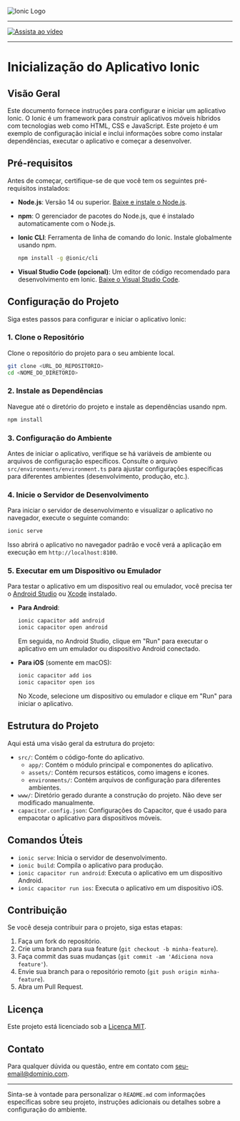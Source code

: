 
![Ionic Logo](img/logo.png)

---

[![Assista ao vídeo](https://img.shields.io/badge/Assista%20ao%20vídeo-YouTube-red?style=for-the-badge&logo=youtube)](https://youtu.be/Ej1I5ugwAGk)


---

# Inicialização do Aplicativo Ionic

## Visão Geral

Este documento fornece instruções para configurar e iniciar um aplicativo Ionic. O Ionic é um framework para construir aplicativos móveis híbridos com tecnologias web como HTML, CSS e JavaScript. Este projeto é um exemplo de configuração inicial e inclui informações sobre como instalar dependências, executar o aplicativo e começar a desenvolver.

## Pré-requisitos

Antes de começar, certifique-se de que você tem os seguintes pré-requisitos instalados:

- **Node.js**: Versão 14 ou superior. [Baixe e instale o Node.js](https://nodejs.org/).
- **npm**: O gerenciador de pacotes do Node.js, que é instalado automaticamente com o Node.js.
- **Ionic CLI**: Ferramenta de linha de comando do Ionic. Instale globalmente usando npm.

  ```bash
  npm install -g @ionic/cli
  ```

- **Visual Studio Code (opcional)**: Um editor de código recomendado para desenvolvimento em Ionic. [Baixe o Visual Studio Code](https://code.visualstudio.com/).

## Configuração do Projeto

Siga estes passos para configurar e iniciar o aplicativo Ionic:

### 1. Clone o Repositório

Clone o repositório do projeto para o seu ambiente local.

```bash
git clone <URL_DO_REPOSITORIO>
cd <NOME_DO_DIRETORIO>
```

### 2. Instale as Dependências

Navegue até o diretório do projeto e instale as dependências usando npm.

```bash
npm install
```

### 3. Configuração do Ambiente

Antes de iniciar o aplicativo, verifique se há variáveis de ambiente ou arquivos de configuração específicos. Consulte o arquivo `src/environments/environment.ts` para ajustar configurações específicas para diferentes ambientes (desenvolvimento, produção, etc.).

### 4. Inicie o Servidor de Desenvolvimento

Para iniciar o servidor de desenvolvimento e visualizar o aplicativo no navegador, execute o seguinte comando:

```bash
ionic serve
```

Isso abrirá o aplicativo no navegador padrão e você verá a aplicação em execução em `http://localhost:8100`.

### 5. Executar em um Dispositivo ou Emulador

Para testar o aplicativo em um dispositivo real ou emulador, você precisa ter o [Android Studio](https://developer.android.com/studio) ou [Xcode](https://developer.apple.com/xcode/) instalado.

- **Para Android**:

  ```bash
  ionic capacitor add android
  ionic capacitor open android
  ```

  Em seguida, no Android Studio, clique em "Run" para executar o aplicativo em um emulador ou dispositivo Android conectado.

- **Para iOS** (somente em macOS):

  ```bash
  ionic capacitor add ios
  ionic capacitor open ios
  ```

  No Xcode, selecione um dispositivo ou emulador e clique em "Run" para iniciar o aplicativo.

## Estrutura do Projeto

Aqui está uma visão geral da estrutura do projeto:

- `src/`: Contém o código-fonte do aplicativo.
  - `app/`: Contém o módulo principal e componentes do aplicativo.
  - `assets/`: Contém recursos estáticos, como imagens e ícones.
  - `environments/`: Contém arquivos de configuração para diferentes ambientes.
- `www/`: Diretório gerado durante a construção do projeto. Não deve ser modificado manualmente.
- `capacitor.config.json`: Configurações do Capacitor, que é usado para empacotar o aplicativo para dispositivos móveis.

## Comandos Úteis

- `ionic serve`: Inicia o servidor de desenvolvimento.
- `ionic build`: Compila o aplicativo para produção.
- `ionic capacitor run android`: Executa o aplicativo em um dispositivo Android.
- `ionic capacitor run ios`: Executa o aplicativo em um dispositivo iOS.

## Contribuição

Se você deseja contribuir para o projeto, siga estas etapas:

1. Faça um fork do repositório.
2. Crie uma branch para sua feature (`git checkout -b minha-feature`).
3. Faça commit das suas mudanças (`git commit -am 'Adiciona nova feature'`).
4. Envie sua branch para o repositório remoto (`git push origin minha-feature`).
5. Abra um Pull Request.

## Licença

Este projeto está licenciado sob a [Licença MIT](LICENSE).

## Contato

Para qualquer dúvida ou questão, entre em contato com [seu-email@dominio.com](mailto:seu-email@dominio.com).

---

Sinta-se à vontade para personalizar o `README.md` com informações específicas sobre seu projeto, instruções adicionais ou detalhes sobre a configuração do ambiente.
